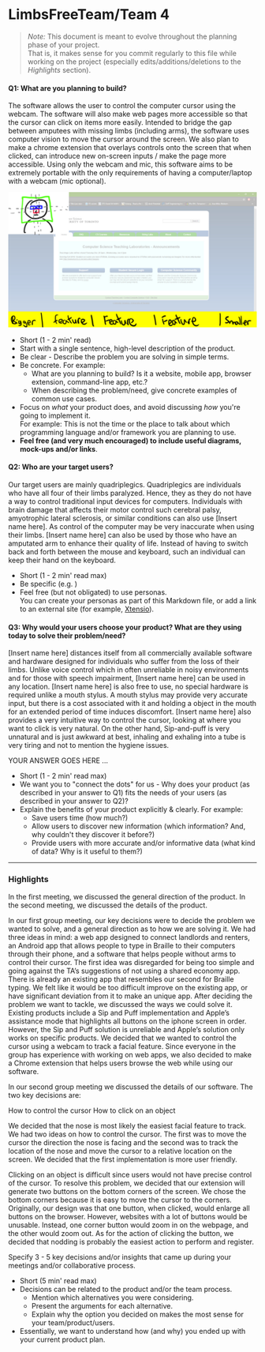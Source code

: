 # LimbsFreeTeam/Team 4

 > _Note:_ This document is meant to evolve throughout the planning phase of your project.    
 > That is, it makes sense for you commit regularly to this file while working on the project (especially edits/additions/deletions to the _Highlights_ section).

#### Q1: What are you planning to build?

The software allows the user to control the computer cursor using the webcam. The software will also make web pages more accessible so that the cursor can click on items more easily. Intended to bridge the gap between amputees with missing limbs (including arms), the software uses computer vision to move the cursor around the screen. We also plan to make  a chrome extension that overlays controls onto the screen that when clicked, can introduce new on-screen inputs / make the page more accessible. Using only the webcam and mic, this software aims to be extremely portable with the only requirements of having a computer/laptop with a webcam (mic optional). 

![alt tag](scr.jpg)

 * Short (1 - 2 min' read)
 * Start with a single sentence, high-level description of the product.
 * Be clear - Describe the problem you are solving in simple terms.
 * Be concrete. For example:
    * What are you planning to build? Is it a website, mobile app,
   browser extension, command-line app, etc.?      
    * When describing the problem/need, give concrete examples of common use cases.
 * Focus on *what* your product does, and avoid discussing *how* you're going to implement it.      
   For example: This is not the time or the place to talk about which programming language and/or framework you are planning to use.
 * **Feel free (and very much encouraged) to include useful diagrams, mock-ups and/or links**.


#### Q2: Who are your target users?

Our target users are mainly quadriplegics. Quadriplegics are individuals who have all four of their limbs paralyzed. Hence, they as they do not have a way to control traditional input devices for computers. Individuals with brain damage that affects their motor control such cerebral palsy, amyotrophic lateral sclerosis, or similar conditions can also use [Insert name here]. As control of the computer may be very inaccurate when using their limbs. [Insert name here] can also be used by those who have an amputated arm to enhance their quality of life. Instead of having to switch back and forth between the mouse and keyboard, such an individual can keep their hand on the keyboard.


 * Short (1 - 2 min' read max)
 * Be specific (e.g. )
 * Feel free (but not obligated) to use personas.        
   You can create your personas as part of this Markdown file, or add a link to an external site (for example, [Xtensio](https://xtensio.com/user-persona/)).

#### Q3: Why would your users choose your product? What are they using today to solve their problem/need?

[Insert name here] distances itself from all commercially available software and hardware designed for individuals who suffer from the loss of their limbs. Unlike voice control which in often unreliable in noisy environments and for those with speech impairment, [Insert name here] can be used in any location. [Insert name here] is also free to use, no special hardware is required unlike a mouth stylus. A mouth stylus may provide very accurate input, but there is a cost associated with it and holding a object in the mouth for an extended period of time induces discomfort. [Insert name here] also provides a very intuitive way to control the cursor, looking at where you want to click is very natural. On the other hand, Sip-and-puff is very unnatural and is just awkward at best, inhaling and exhaling into a tube is very tiring and not to mention the hygiene issues.

YOUR ANSWER GOES HERE ...

 * Short (1 - 2 min' read max)
 * We want you to "connect the dots" for us - Why does your product (as described in your answer to Q1) fits the needs of your users (as described in your answer to Q2)?
 * Explain the benefits of your product explicitly & clearly. For example:
    * Save users time (how much?)
    * Allow users to discover new information (which information? And, why couldn't they discover it before?)
    * Provide users with more accurate and/or informative data (what kind of data? Why is it useful to them?)


----

### Highlights

In the first meeting, we discussed the general direction of the product. In the second meeting, we discussed the details of the product. 

In our first group meeting, our key decisions were to decide the problem we wanted to solve, and a general direction as to how we are solving it. We had three ideas in mind: a web app designed to connect landlords and renters, an Android app that allows people to type in Braille to their computers through their phone, and a software that helps people without arms to control their cursor. The first idea was disregarded for being too simple and going against the TA’s suggestions of not using a shared economy app.  There is already an existing app that resembles our second for Braille typing. We felt like it would be too difficult improve on the existing app, or have significant deviation from it to make an unique app. After deciding the problem we want to tackle, we discussed the ways we could solve it. Existing products include a Sip and Puff implementation and Apple’s assistance mode that highlights all buttons on the iphone screen in order. However, the Sip and Puff solution is unreliable and Apple’s solution only works on specific products. We decided that we wanted to control the cursor using a webcam to track a facial feature. Since everyone in the group has experience with working on web apps, we also decided to make a Chrome extension that helps users browse the web while using our software.

In our second group meeting we discussed the details of our software. The two key decisions are:

How to control the cursor
How to click on an object

We decided that the nose is most likely the easiest facial feature to track. We had two ideas on how to control the cursor. The first was to move the cursor the direction the nose is facing and the second was to track the location of the nose and move the cursor to a relative location on the screen. We decided that the first implementation is more user friendly.

Clicking on an object is difficult since users would not have precise control of the cursor. To resolve this problem, we decided that our extension will generate two buttons on the bottom corners of the screen. We chose the bottom corners because it is easy to move the cursor to the corners. Originally, our design was that one button, when clicked, would enlarge all buttons on the browser. However, websites with a lot of buttons would be unusable. Instead, one corner button would zoom in on the webpage, and the other would zoom out. As for the action of clicking the button, we decided that nodding is probably the easiest action to perform and register.

Specify 3 - 5 key decisions and/or insights that came up during your meetings
and/or collaborative process.

 * Short (5 min' read max)
 * Decisions can be related to the product and/or the team process.
    * Mention which alternatives you were considering.
    * Present the arguments for each alternative.
    * Explain why the option you decided on makes the most sense for your team/product/users.
 * Essentially, we want to understand how (and why) you ended up with your current product plan.


